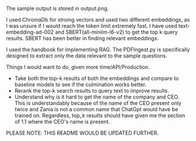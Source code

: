 The sample output is stored in output.png.

I used ChromaDb for stroing vectors and used two different embeddings, as I was unsure if I would reach the token limit extremely fast. I have used text-embedding-ad-002 and SBERT(all-minilm-l6-v2) to get the top k query results. SBERT has been better in finding relevant embeddings.

I used the handbook for implementing RAG. The PDFIngest.py is specifically designed to extract only the data relevant to the sample questions.

Things I would want to do, given more time/API/Production.
- Take both the top-k results of both the embeddings and compare to baseline models to see if the culmination works better.
- Rerank the top-k search results to query text to improve results.
- Understand why is it hard to get the name of the company and CEO. This is understandably because of the name of the CEO present only twice and Zania is not a common name that ChatGpt would have be trained on. Regardless, top_k results should have given me the section of 1.1 where the CEO's name is present.


 PLEASE NOTE: THIS README WOULD BE UPDATED FURTHER.
